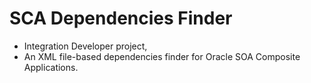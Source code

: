 # SCA Dependencies Finder
- Integration Developer project,
- An XML file-based dependencies finder for Oracle SOA Composite Applications.
